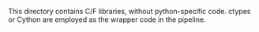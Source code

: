 This directory contains C/F libraries, without python-specific code. 
ctypes or Cython are employed as the wrapper code in the pipeline. 
